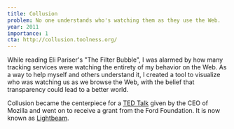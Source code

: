 ```yaml
---
title: Collusion
problem: No one understands who's watching them as they use the Web.
year: 2011
importance: 1
cta: http://collusion.toolness.org/
---
```

While reading Eli Pariser's "The Filter Bubble", I was alarmed by how many
tracking services were watching the entirety of my behavior on the Web. As
a way to help myself and others understand it, I created a tool to
visualize who was watching us as we browse the Web, with the belief that
transparency could lead to a better world.

Collusion became the centerpiece for a [TED Talk][] given by the CEO of
Mozilla and went on to receive a grant from the Ford Foundation. It is
now known as [Lightbeam][].

[TED Talk]: http://blog.ted.com/meet-collusion-announced-today-onstage-at-ted-u/
[Lightbeam]: https://www.mozilla.org/en-US/lightbeam/
